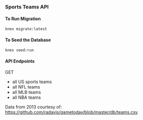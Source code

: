 ### Sports Teams API

#### To Run Migration
`knex migrate:latest`

#### To Seed the Database
`knex seed:run`

#### API Endpoints
GET
* all US sports teams
* all NFL teams
* all MLB teams
* all NBA teams

Data from 2013 courtesy of: https://github.com/radavis/gametoday/blob/master/db/teams.csv


